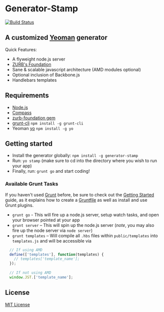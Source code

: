 # Generator-Stamp
[![Build Status](https://secure.travis-ci.org/kyledetella/generator-stamp.png?branch=master)](https://travis-ci.org/kyledetella/generator-stamp)

## A customized [Yeoman](http://yeoman.io) generator
  Quick Features:
  + A flyweight node.js server
  + [ZURB's Foundation](http://foundation.zurb.com)
  + Sane & scalable javascript architecture (AMD modules optional)
  + Optional inclusion of Backbone.js
  + Handlebars templates

## Requirements
  + [Node.js](http://nodejs.org)
  + [Compass](http://compass-style.org/)
  + [zurb-foundation gem](http://foundation.zurb.com/docs/sass.html)
  + [grunt-cli](http://gruntjs.com/getting-started)
    `npm install -g grunt-cli`
  + Yeoman [yo](https://github.com/yeoman/yo)
    `npm install -g yo`

## Getting started
  + Install the generator globally: `npm install -g generator-stamp`
  + Run: `yo stamp` (make sure to cd into the directory where you wish to run your app)
  + Finally, run: `grunt go` and start coding!

### Available Grunt Tasks
If you haven't used [Grunt](http://gruntjs.com/) before, be sure to check out the [Getting Started](http://gruntjs.com/getting-started) guide, as it explains how to create a [Gruntfile](http://gruntjs.com/sample-gruntfile) as well as install and use Grunt plugins.

  + `grunt go` - This will fire up a node.js server, setup watch tasks, and open your browser pointed at your app
  + `grunt server` – This will spin up the node.js server (*note*, you may also fire up the node server via `node server`)
  + `grunt templates` – Will compile all `.hbs` files within `public/templates` into `templates.js` and will be accessible via
```js
  // If using AMD
  define(['templates'], function(templates) {
    // templates['template_name'];
  });
  
  // If not using AMD
  window.JST.['template_name'];
```

## License
[MIT License](http://en.wikipedia.org/wiki/MIT_License)

